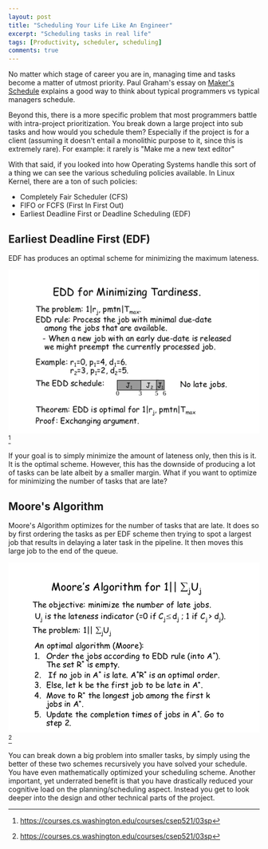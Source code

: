 ```yaml
---
layout: post
title: "Scheduling Your Life Like An Engineer"
excerpt: "Scheduling tasks in real life"
tags: [Productivity, scheduler, scheduling]
comments: true
---
```

No matter which stage of career you are in, managing time and tasks become a
matter of utmost priority. Paul Graham's essay on [Maker's
Schedule](http://www.paulgraham.com/makersschedule.html) explains a good way
to think about typical programmers vs typical managers schedule.

Beyond this, there is a more specific problem that most programmers battle with
intra-project prioritization. You break down a large project into sub tasks and
how would you schedule them? Especially if the project is for a client (assuming
it doesn't entail a monolithic purpose to it, since this is extremely rare). For
example: it rarely is "Make me a new text editor"

With that said, if you looked into how Operating Systems handle this sort of a
thing we can see the various scheduling policies available. In Linux Kernel,
there are a ton of such policies:
+ Completely Fair Scheduler (CFS)
+ FIFO or FCFS (First In First Out)
+ Earliest Deadline First or Deadline Scheduling (EDF)

## Earliest Deadline First (EDF)
EDF has produces an optimal scheme for minimizing the maximum lateness.

![](/images/EDD.png)
[^1]

If your goal is to simply minimize the amount of lateness only, then this is
it. It is the optimal scheme. However, this has the downside of producing a lot
of tasks can be late albeit by a smaller margin. What if you want to optimize
for minimizing the number of tasks that are late?

## Moore's Algorithm
Moore's Algorithm optimizes for the number of tasks that are late. It does so by
first ordering the tasks as per EDF scheme then trying to spot a largest job that
results in delaying a later task in the pipeline. It then moves this large job
to the end of the queue.

![](/images/MooresAlgo.png)
[^1]

You can break down a big problem into smaller tasks, by simply using the better
of these two schemes recursively you have solved your schedule. You have even
mathematically optimized your scheduling scheme. Another important, yet
underrated benefit is that you have drastically reduced your cognitive load on
the planning/scheduling aspect. Instead you get to look deeper into the design
and other technical parts of the project.

[^1]: https://courses.cs.washington.edu/courses/csep521/03sp
